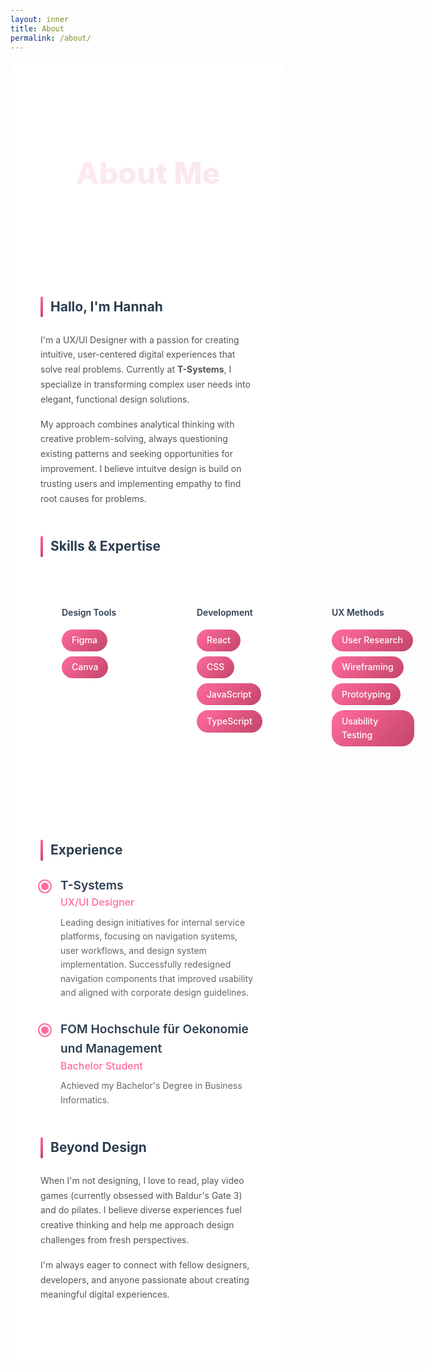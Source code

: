 ```yaml
---
layout: inner
title: About
permalink: /about/
---
```


<head>
    <meta charset="UTF-8">
    <meta name="viewport" content="width=device-width, initial-scale=1.0">
    <title>About Section - Portfolio</title>
    <style>
        * {
            margin: 0;
            padding: 0;
            box-sizing: border-box;
        }
        body {
            font-family: 'Inter', -apple-system, BlinkMacSystemFont, 'Segoe UI', Roboto, sans-serif;
            line-height: 1.6;
            color: #333;
            min-height: 100vh;
            padding: 2rem;
        }
        .about-content-wrap {
            margin: 0 auto;
            background: rgba(255, 255, 255, 0.95);
            backdrop-filter: blur(10px);
            border-radius: 20px;
            padding: 3rem;
        }
        .hero-section {
            text-align: center;
            margin-bottom: 4rem;
        }
        .hero-title {
            font-size: 3rem;
            font-weight: 800;
            background: linear-gradient(135deg, #ff6b9d 0%, #c44569 100%);
            -webkit-background-clip: text;
            -webkit-text-fill-color: transparent;
            margin-bottom: 1rem;
            animation: slideUp 0.8s ease-out;
        }
        .hero-subtitle {
            font-size: 1.3rem;
            color: #666;
            margin-bottom: 2rem;
            animation: slideUp 0.8s ease-out 0.2s both;
        }
        .project-title {
            margin-bottom: 3rem;
        }
        .project-title h2 {
            color: #2c3e50;
            margin-bottom: 1.5rem;
            position: relative;
            padding-left: 1rem;
        }
        .project-title h2::before {
            content: '';
            position: absolute;
            left: 0;
            top: 50%;
            transform: translateY(-50%);
            width: 4px;
            height: 100%;
            background: linear-gradient(135deg, #ff6b9d 0%, #c44569 100%);
            border-radius: 2px;
        }
        .project-title p {
            color: #555;
            line-height: 1.7;
            margin-bottom: 1rem;
        }
        .skills-grid {
            display: flex;
            gap: 1rem;
            margin-bottom: 3rem;
        }
        .skill-category {
            padding: 2rem;
            border-radius: 15px;
            border: 2px solid transparent;
            transition: all 0.3s ease;
            min-width: 200px
        }
        .skill-category:hover {
            transform: translateY(-5px);
            border-color: #ff6b9d;
            box-shadow: 0 15px 30px rgba(255, 107, 157, 0.1);
        }
        .skill-category h4 {
            font-weight: 600;
            color: #2c3e50;
            margin-bottom: 1rem;
        }
        .skill-tags {
            display: flex;
            flex-wrap: wrap;
            gap: 0.5rem;
        }
        .skill-tag {
            background: linear-gradient(135deg, #ff6b9d 0%, #c44569 100%);
            color: white;
            padding: 0.4rem 1rem;
            border-radius: 20px;
            font-weight: 500;
        }
        .experience-timeline {
            position: relative;
            padding-left: 2rem;
        }
        .experience-timeline::before {
            content: '';
            position: absolute;
            left: 1rem;
            top: 0;
            bottom: 0;
            width: 2px;
            background: linear-gradient(135deg, #ff6b9d 0%, #c44569 100%);
        }
        .timeline-item {
            position: relative;
            margin-bottom: 2rem;
            padding-left: 2rem;
        }
        .timeline-item::before {
            content: '';
            position: absolute;
            left: -0.1rem;
            top: 0.5rem;
            width: 12px;
            height: 12px;
            background: #ff6b9d;
            border-radius: 50%;
            border: 3px solid white;
            box-shadow: 0 0 0 2px #ff6b9d;
        }
        .timeline-company {
            font-size: 1.2rem;
            font-weight: 600;
            color: #2c3e50;
        }
        .timeline-role {
            font-size: 1rem;
            color: #ff6b9d;
            font-weight: 500;
            margin-bottom: 0.5rem;
        }
        .timeline-description {
            color: #666;
            line-height: 1.6;
        }
        .values-grid {
            display: grid;
            grid-template-columns: repeat(auto-fit, minmax(300px, 1fr));
            gap: 2rem;
        }
        .value-card {
            background: white;
            padding: 2rem;
            border-radius: 15px;
            box-shadow: 0 10px 20px rgba(0, 0, 0, 0.05);
            text-align: center;
            transition: transform 0.3s ease;
        }
        .value-card:hover {
            transform: translateY(-5px);
        }
        .value-icon {
            font-size: 3rem;
            margin-bottom: 1rem;
        }
        .value-card h4 {
            font-size: 1.2rem;
            font-weight: 600;
            color: #2c3e50;
            margin-bottom: 1rem;
        }
        .value-card p {
            color: #666;
            line-height: 1.6;
        }
        @keyframes slideUp {
            from {
                opacity: 0;
                transform: translateY(30px);
            }
            to {
                opacity: 1;
                transform: translateY(0);
            }
        }
    </style>
</head>
<body class="project-wrap">
    <div class="about-content-wrap">
        <!-- Hero Section -->
        <div class="hero-section">
            <h1 class="hero-title">About Me</h1>
            <p class="hero-subtitle">Passionate UX/UI Designer crafting user-centered digital experiences</p>
        </div>
        <!-- Introduction -->
        <div class="project-title">
            <h2>Hallo, I'm Hannah</h2>
            <p>I'm a UX/UI Designer with a passion for creating intuitive, user-centered digital experiences that solve real problems. Currently at <strong>T-Systems</strong>, I specialize in transforming complex user needs into elegant, functional design solutions.</p>
            <p>My approach combines analytical thinking with creative problem-solving, always questioning existing patterns and seeking opportunities for improvement. I believe intuitve design is build on trusting users and implementing empathy to find root causes for problems.</p>
        </div>
        <!-- Skills -->
        <div class="project-title">
            <h2>Skills & Expertise</h2>
            <div class="skills-grid">
                <div class="skill-category">
                    <h4>Design Tools</h4>
                    <div class="skill-tags">
                        <span class="skill-tag">Figma</span>
                        <span class="skill-tag">Canva</span>
                    </div>
                </div>
                <div class="skill-category">
                    <h4>Development</h4>
                    <div class="skill-tags">
                        <span class="skill-tag">React</span>
                        <span class="skill-tag">CSS</span>
                        <span class="skill-tag">JavaScript</span>
                        <span class="skill-tag">TypeScript</span>
                    </div>
                </div>
                <div class="skill-category">
                    <h4>UX Methods</h4>
                    <div class="skill-tags">
                        <span class="skill-tag">User Research</span>
                        <span class="skill-tag">Wireframing</span>
                        <span class="skill-tag">Prototyping</span>
                        <span class="skill-tag">Usability Testing</span>
                    </div>
                </div>
                <div class="skill-category">
                    <h4>Collaboration</h4>
                    <div class="skill-tags">
                        <span class="skill-tag">Design Systems</span>
                        <span class="skill-tag">Agile/Scrum</span>
                        <span class="skill-tag">Stakeholder Management</span>
                        <span class="skill-tag">Cross-functional Teams</span>
                    </div>
                </div>
            </div>
        </div>
        <!-- Experience -->
        <div class="project-title">
            <h2>Experience</h2>
                <div class="timeline-item">
                    <div class="timeline-company">T-Systems</div>
                    <div class="timeline-role">UX/UI Designer</div>
                    <div class="timeline-description">
                        Leading design initiatives for internal service platforms, focusing on navigation systems, user workflows, and design system implementation. Successfully redesigned navigation components that improved usability and aligned with corporate design guidelines.
                    </div>
                </div>
                <div class="timeline-item">
                    <div class="timeline-company">FOM Hochschule für Oekonomie und Management</div>
                    <div class="timeline-role">Bachelor Student</div>
                    <div class="timeline-description">
                        Achieved my Bachelor's Degree in Business Informatics.                    
                        </div>
                </div>
        </div>
        <!-- Personal Touch -->
        <div class="project-title">
            <h2>Beyond Design</h2>
            <p>When I'm not designing, I love to read, play video games (currently obsessed with Baldur's Gate 3) and do pilates. I believe diverse experiences fuel creative thinking and help me approach design challenges from fresh perspectives.</p>
            <p>I'm always eager to connect with fellow designers, developers, and anyone passionate about creating meaningful digital experiences.</p>
        </div>
    </div>
</body>
